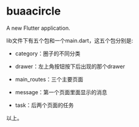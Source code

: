 # buaacircle

A new Flutter application.

lib文件下有五个包和一个main.dart，这五个包分别是:

+ category：圈子的不同分类

+ drawer：左上角按钮按下后出现的那个drawer

+ main_routes：三个主要页面

+ message：第一个页面里面显示的消息

+ task：后两个页面的任务

以上。

